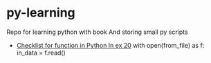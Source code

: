 # py-learning
Repo for learning python with book
And storing small py scripts
* [Checklist for function in Python In ex 20](ex20/checklist.md)
with open(from_file) as f:
	in_data = f.read()
